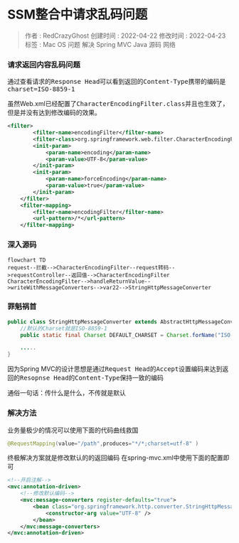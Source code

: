 # SSM整合中请求乱码问题
> 作者 : RedCrazyGhost
> 创建时间 : 2022-04-22 
> 修改时间 : 2022-04-23
> 标签 : <span class="badge bg-secondary">Mac OS</span> <span class="badge bg-danger">问题</span> <span class="badge bg-success">解决</span> <span class="badge rounded-pill bg-success">Spring MVC</span> <span class="badge bg-primary">Java</span> <span class="badge bg-dark">源码</span> <span class="badge bg-dark">网络</span> 

### 请求返回内容乱码问题
通过查看请求的<kbd>Response Head</kbd>可以看到返回的<kbd>Content-Type</kbd>携带的编码是<kbd>charset=ISO-8859-1</kbd>

虽然Web.xml已经配置了<kbd>CharacterEncodingFilter.class</kbd>并且也生效了，但是并没有达到修改编码的效果。
```xml
<filter>
        <filter-name>encodingFilter</filter-name>
        <filter-class>org.springframework.web.filter.CharacterEncodingFilter</filter-class>
        <init-param>
            <param-name>encoding</param-name>
            <param-value>UTF-8</param-value>
        </init-param>
        <init-param>
            <param-name>forceEncoding</param-name>
            <param-value>true</param-value>
        </init-param>
    </filter>
    <filter-mapping>
        <filter-name>encodingFilter</filter-name>
        <url-pattern>/*</url-pattern>
    </filter-mapping>
```

### 深入源码
```mermaid
flowchart TD
request--拦截-->CharacterEncodingFilter--request转码-->requestController--返回值-->CharacterEncodingFilter
CharacterEncodingFilter-->handleReturnValue-->writeWithMessageConverters-->var22-->StringHttpMessageConverter
```

### 罪魁祸首
```java
public class StringHttpMessageConverter extends AbstractHttpMessageConverter<String> {
    //默认的Charset就是ISO-8859-1
    public static final Charset DEFAULT_CHARSET = Charset.forName("ISO-8859-1");

    .....
}
```
因为Spring MVC的设计思想是通过<kbd>Request Head</kbd>的<kbd>Accept</kbd>设置编码来达到返回的<kbd>Resopnse Head</kbd>的<kbd>Content-Type</kbd>保持一致的编码

通俗一句话：传什么是什么，不传就是默认

### 解决方法
业务量极少的情况可以使用下面的代码曲线救国
```java
@RequestMapping(value="/path",produces="*/*;charset=utf-8" )
```

终极解决方案就是修改默认的的返回编码
在spring-mvc.xml中使用下面的配置即可
```xml
<!--开启注解-->
<mvc:annotation-driven>
    <!--修改默认编码-->
    <mvc:message-converters register-defaults="true">
        <bean class="org.springframework.http.converter.StringHttpMessageConverter">
            <constructor-arg value="UTF-8" />
        </bean>
    </mvc:message-converters>
</mvc:annotation-driven>
```
